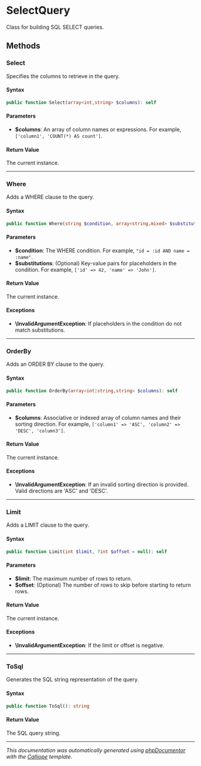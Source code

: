 # SelectQuery

Class for building SQL SELECT queries.

## Methods

### Select

Specifies the columns to retrieve in the query.

#### Syntax

```php
public function Select(array<int,string> $columns): self
```

#### Parameters

- **$columns**: An array of column names or expressions. For example, `['column1', 'COUNT(*) AS count']`.

#### Return Value

The current instance.

---

### Where

Adds a WHERE clause to the query.

#### Syntax

```php
public function Where(string $condition, array<string,mixed> $substitutions = []): self
```

#### Parameters

- **$condition**: The WHERE condition. For example, `"id = :id AND name = :name"`.
- **$substitutions**: (Optional) Key-value pairs for placeholders in the condition. For example, `['id' => 42, 'name' => 'John']`.

#### Return Value

The current instance.

#### Exceptions

- **\InvalidArgumentException**: If placeholders in the condition do not match substitutions.

---

### OrderBy

Adds an ORDER BY clause to the query.

#### Syntax

```php
public function OrderBy(array<int|string,string> $columns): self
```

#### Parameters

- **$columns**: Associative or indexed array of column names and their sorting direction. For example, `['column1' => 'ASC', 'column2' => 'DESC', 'column3']`.

#### Return Value

The current instance.

#### Exceptions

- **\InvalidArgumentException**: If an invalid sorting direction is provided. Valid directions are 'ASC' and 'DESC'.

---

### Limit

Adds a LIMIT clause to the query.

#### Syntax

```php
public function Limit(int $limit, ?int $offset = null): self
```

#### Parameters

- **$limit**: The maximum number of rows to return.
- **$offset**: (Optional) The number of rows to skip before starting to return rows.

#### Return Value

The current instance.

#### Exceptions

- **\InvalidArgumentException**: If the limit or offset is negative.

---

### ToSql

Generates the SQL string representation of the query.

#### Syntax

```php
public function ToSql(): string
```

#### Return Value

The SQL query string.

---

*This documentation was automatically generated using [phpDocumentor](http://www.phpdoc.org/) with the [Calliope](https://github.com/DaphneWebFramework/Calliope) template.*
